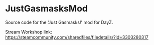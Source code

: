 # JustGasmasksMod

Source code for the 'Just Gasmasks!' mod for DayZ.

Stream Workshop link: https://steamcommunity.com/sharedfiles/filedetails/?id=3303280317
